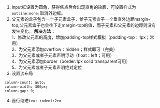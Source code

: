 1. input框设置为圆角，获得焦点后会出现直角的轮廓，可设置样式为`outline:none;`取消外边框。
2. 父元素的盒子包含一个子元素盒子，给子元素盒子一个垂直外边距margin-top,父元素盒子也会往下走margin-top的值，而子元素和父元素的边距则没有发生变化。
**解决方法**：  
1、修改父元素的高度，增加padding-top样式模拟（padding-top：1px；常用）  
2、为父元素添加overflow：hidden；样式即可（完美）  
3、为父元素或者子元素声明浮动（float：left；可用）  
4、为父元素添加border（border:1px solid transparent可用）  
5、为父元素或者子元素声明绝对定位
3. 设置流布局
~~~
column-count: auto;
column-width: 300px;
column-gap: 0;
~~~
4. 首行缩进`text-indent:2em`